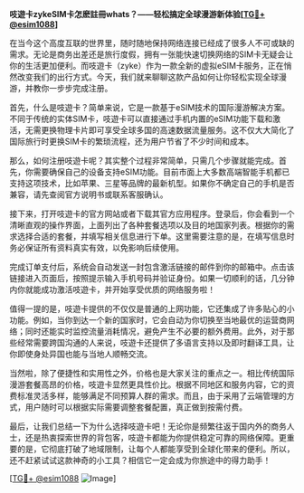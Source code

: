 **吱遊卡zykeSIM卡怎麽註冊whats？——轻松搞定全球漫游新体验[[TG💪+ @esim1088](https://t.me/s/esim1088)]**

在当今这个高度互联的世界里，随时随地保持网络连接已经成了很多人不可或缺的需求。无论是商务出差还是旅行度假，拥有一张能快速切换网络的SIM卡无疑会让你的生活更加便利。而吱遊卡（zyke）作为一款全新的虚拟eSIM卡服务，正在悄然改变我们的出行方式。今天，我们就来聊聊这款产品如何让你轻松实现全球漫游，并教你一步步完成注册。

首先，什么是吱遊卡？简单来说，它是一款基于eSIM技术的国际漫游解决方案。不同于传统的实体SIM卡，吱遊卡可以直接通过手机内置的eSIM功能下载和激活，无需更换物理卡片即可享受全球多国的高速数据流量服务。这不仅大大简化了国际旅行时更换SIM卡的繁琐流程，还为用户节省了不少时间和成本。

那么，如何注册吱遊卡呢？其实整个过程非常简单，只需几个步骤就能完成。首先，你需要确保自己的设备支持eSIM功能。目前市面上大多数高端智能手机都已支持这项技术，比如苹果、三星等品牌的最新机型。如果你不确定自己的手机是否兼容，请先查阅官方说明书或联系客服确认。

接下来，打开吱遊卡的官方网站或者下载其官方应用程序。登录后，你会看到一个清晰直观的操作界面，上面列出了各种套餐选项以及目的地国家列表。根据你的需求选择合适的套餐，并填写相关信息进行下单。这里需要注意的是，在填写信息时务必保证所有资料真实有效，以免影响后续使用。

完成订单支付后，系统会自动发送一封包含激活链接的邮件到你的邮箱中。点击该链接进入页面后，按照提示输入手机号码并验证身份。如果一切顺利的话，几分钟内你就能成功激活吱遊卡，并开始享受优质的网络服务啦！

值得一提的是，吱遊卡提供的不仅仅是普通的上网功能，它还集成了许多贴心的小功能。例如，当你到达一个新的国家时，它会自动为你切换至当地最优的运营商网络；同时还能实时监控流量消耗情况，避免产生不必要的额外费用。此外，对于那些经常需要跨国沟通的人来说，吱遊卡还提供了多语言支持以及即时翻译工具，让你即使身处异国也能与当地人顺畅交流。

当然啦，除了便捷性和实用性之外，价格也是大家关注的重点之一。相比传统国际漫游套餐高昂的价格，吱遊卡显然更具性价比。根据不同地区和服务内容，它的资费标准灵活多样，能够满足不同预算人群的需求。而且，由于采用了云端管理的方式，用户随时可以根据实际需要调整套餐配置，真正做到按需付费。

最后，让我们总结一下为什么选择吱遊卡吧！无论你是频繁往返于国内外的商务人士，还是热衷探索世界的背包客，吱遊卡都能为你提供稳定可靠的网络保障。更重要的是，它彻底打破了地域限制，让每个人都能享受到全球化带来的便利。所以，还不赶紧试试这款神奇的小工具？相信它一定会成为你旅途中的得力助手！

[[TG💪+ @esim1088](https://t.me/s/esim1088) ![Image](https://i.postimg.cc/4NQfJmqS/Snipaste-2025-05-13-00-14-12.png)]